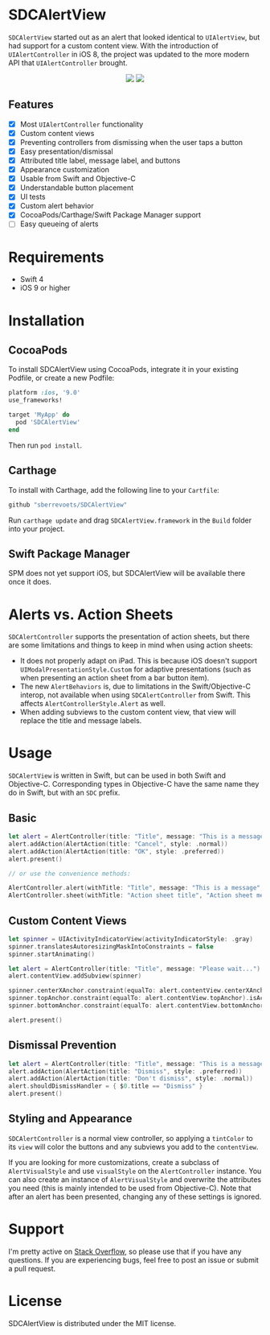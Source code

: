 # SDCAlertView

`SDCAlertView` started out as an alert that looked identical to `UIAlertView`, but had support for a custom content view. With the introduction of `UIAlertController` in iOS 8, the project was updated to the more modern API that `UIAlertController` brought.

<div align="center">
    <img src="http://sberrevoets.github.io/SDCAlertView/ActionSheet.gif">
    <img src="http://sberrevoets.github.io/SDCAlertView/Alert.gif">
</div>

## Features

- [x] Most `UIAlertController` functionality
- [x] Custom content views
- [x] Preventing controllers from dismissing when the user taps a button
- [x] Easy presentation/dismissal
- [x] Attributed title label, message label, and buttons
- [x] Appearance customization
- [x] Usable from Swift and Objective-C
- [x] Understandable button placement
- [x] UI tests
- [x] Custom alert behavior
- [x] CocoaPods/Carthage/Swift Package Manager support
- [ ] Easy queueing of alerts

# Requirements

 - Swift 4
 - iOS 9 or higher

# Installation

## CocoaPods
To install SDCAlertView using CocoaPods, integrate it in your existing Podfile, or create a new Podfile:

```ruby
platform :ios, '9.0'
use_frameworks!

target 'MyApp' do
  pod 'SDCAlertView'
end
```

Then run `pod install`.

## Carthage
To install with Carthage, add the following line to your `Cartfile`:

```ruby
github "sberrevoets/SDCAlertView"
```

Run `carthage update` and drag `SDCAlertView.framework` in the `Build` folder into your project.

## Swift Package Manager
SPM does not yet support iOS, but SDCAlertView will be available there once it does.

# Alerts vs. Action Sheets

`SDCAlertController` supports the presentation of action sheets, but there are some limitations and things to keep in mind when using action sheets:

- It does not properly adapt on iPad. This is because iOS doesn't support `UIModalPresentationStyle.Custom` for adaptive presentations (such as when presenting an action sheet from a bar button item).
- The new `AlertBehaviors` is, due to limitations in the Swift/Objective-C interop, not available when using `SDCAlertController` from Swift. This affects `AlertControllerStyle.Alert` as well.
- When adding subviews to the custom content view, that view will replace the title and message labels.

# Usage
`SDCAlertView` is written in Swift, but can be used in both Swift and Objective-C. Corresponding types in Objective-C have the same name they do in Swift, but with an `SDC` prefix.

## Basic

```swift
let alert = AlertController(title: "Title", message: "This is a message", preferredStyle: .alert)
alert.addAction(AlertAction(title: "Cancel", style: .normal))
alert.addAction(AlertAction(title: "OK", style: .preferred))
alert.present()

// or use the convenience methods:

AlertController.alert(withTitle: "Title", message: "This is a message", actionTitle: "OK")
AlertController.sheet(withTitle: "Action sheet title", "Action sheet message", actions: ["OK", "Cancel"])
```

## Custom Content Views

```swift
let spinner = UIActivityIndicatorView(activityIndicatorStyle: .gray)
spinner.translatesAutoresizingMaskIntoConstraints = false
spinner.startAnimating()

let alert = AlertController(title: "Title", message: "Please wait...")
alert.contentView.addSubview(spinner)

spinner.centerXAnchor.constraint(equalTo: alert.contentView.centerXAnchor).isActive = true
spinner.topAnchor.constraint(equalTo: alert.contentView.topAnchor).isActive = true
spinner.bottomAnchor.constraint(equalTo: alert.contentView.bottomAnchor).isActive = true

alert.present()
```

## Dismissal Prevention

```swift
let alert = AlertController(title: "Title", message: "This is a message")
alert.addAction(AlertAction(title: "Dismiss", style: .preferred))
alert.addAction(AlertAction(title: "Don't dismiss", style: .normal))
alert.shouldDismissHandler = { $0.title == "Dismiss" }
alert.present()
```

## Styling and Appearance

`SDCAlertController` is a normal view controller, so applying a `tintColor` to its `view` will color the buttons and any subviews you add to the `contentView`.

If you are looking for more customizations, create a subclass of `AlertVisualStyle` and use `visualStyle` on the `AlertController` instance. You can also create an instance of `AlertVisualStyle` and overwrite the attributes you need (this is mainly intended to be used from Objective-C). Note that after an alert has been presented, changing any of these settings is ignored.

# Support
I'm pretty active on [Stack Overflow](http://stackoverflow.com/users/751268/scott-berrevoets), so please use that if you have any questions. If you are experiencing bugs, feel free to post an issue or submit a pull request.

# License

SDCAlertView is distributed under the MIT license.
